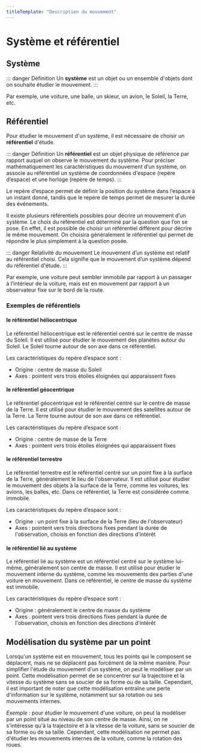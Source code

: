 ```yaml
---
titleTemplate: "Description du mouvement"
---
```


# Système et référentiel

## Système

::: danger Définition
Un **système** est un objet ou un ensemble d'objets dont on souhaite étudier le mouvement.
:::

Par exemple, une voiture, une balle, un skieur, un avion, le Soleil, la Terre, etc.

## Référentiel

Pour étudier le mouvement d'un système, il est nécessaire de choisir un **référentiel** d'étude.

::: danger Définition
Un **référentiel** est un objet physique de référence par rapport auquel on observe le mouvement du système.
Pour préciser mathématiquement les caractéristiques du mouvement d’un système, on associe au référentiel un système de coordonnées d'espace (repère d’espace) et une horloge (repère de temps).
:::

Le repère d’espace permet de définir la position du système dans l’espace à un instant donné, tandis que le repère de temps permet de mesurer la durée des événements.

Il existe plusieurs référentiels possibles pour décrire un mouvement d’un système. Le choix du référentiel est déterminé par la question que l’on se pose. En effet, il est possible de choisir un référentiel différent pour décrire le même mouvement. On choisira généralement le référentiel qui permet de répondre le plus simplement à la question posée.

::: danger Relativité du mouvement
Le mouvement d’un système est relatif au référentiel choisi. Cela signifie que le mouvement d’un système dépend du référentiel d'étude.
:::

Par exemple, une voiture peut sembler immobile par rapport à un passager à l’intérieur de la voiture, mais est en mouvement par rapport à un observateur fixe sur le bord de la route.

### Exemples de référentiels

#### le référentiel héliocentrique

Le référentiel héliocentrique est le référentiel centré sur le centre de masse du Soleil. Il est utilisé pour étudier le mouvement des planètes autour du Soleil. Le Soleil tourne autour de son axe dans ce référentiel.

Les caractéristiques du repère d’espace sont :

- Origine : centre de masse du Soleil
- Axes : pointent vers trois étoiles éloignées qui apparaissent fixes

#### le référentiel géocentrique

Le référentiel géocentrique est le référentiel centré sur le centre de masse de la Terre. Il est utilisé pour étudier le mouvement des satellites autour de la Terre. La Terre tourne autour de son axe dans ce référentiel.

Les caractéristiques du repère d’espace sont :

- Origine : centre de masse de la Terre
- Axes : pointent vers trois étoiles éloignées qui apparaissent fixes

#### le référentiel terrestre

Le référentiel terrestre est le référentiel centré sur un point fixe à la surface de la Terre, généralement le lieu de l'observateur. Il est utilisé pour étudier le mouvement des objets à la surface de la Terre, comme les voitures, les avions, les balles, etc. Dans ce référentiel, la Terre est considérée comme immobile.

Les caractéristiques du repère d’espace sont :

- Origine : un point fixe à la surface de la Terre (lieu de l'observateur)
- Axes : pointent vers trois directions fixes pendant la durée de l'observation, choisis en fonction des directions d'intérêt

#### le référentiel lié au système

Le référentiel lié au système est un référentiel centré sur le système lui-même, généralement son centre de masse. Il est utilisé pour étudier le mouvement interne du système, comme les mouvements des parties d'une voiture en mouvement. Dans ce référentiel, le centre de masse du système est immobile.

Les caractéristiques du repère d’espace sont :

- Origine : généralement le centre de masse du système
- Axes : pointent vers trois directions fixes pendant la durée de l'observation, choisis en fonction des directions d'intérêt

## Modélisation du système par un point

Lorsqu'un système est en mouvement, tous les points qui le composent se déplacent, mais ne se déplacent pas forcément de la même manière. Pour simplifier l'étude du mouvement d'un système, on peut le modéliser par un point. Cette modélisation permet de se concentrer sur la trajectoire et la vitesse du système sans se soucier de sa forme ou de sa taille. Cependant, il est important de noter que cette modélisation entraîne une perte d'information sur le système, notamment sur sa rotation ou ses mouvements internes.

_Exemple_ : pour étudier le mouvement d'une voiture, on peut la modéliser par un point situé au niveau de son centre de masse. Ainsi, on ne s'intéresse qu'à la trajectoire et à la vitesse de la voiture, sans se soucier de sa forme ou de sa taille. Cependant, cette modélisation ne permet pas d'étudier les mouvements internes de la voiture, comme la rotation des roues.
